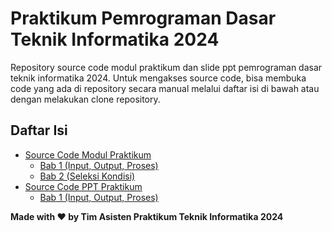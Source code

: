 # Praktikum Pemrograman Dasar Teknik Informatika 2024
Repository source code modul praktikum dan slide ppt pemrograman dasar teknik informatika 2024. Untuk mengakses source code, bisa membuka code yang ada di repository secara manual melalui daftar isi di bawah atau dengan melakukan clone repository.    

## Daftar Isi
- [Source Code Modul Praktikum](https://github.com/nathakusuma/praktikum-pemrograman-dasar-tif/tree/main/modul)
  - [Bab 1 (Input, Output, Proses)](https://github.com/nathakusuma/praktikum-pemrograman-dasar-tif/tree/main/modul/bab1)
  - [Bab 2 (Seleksi Kondisi)](https://github.com/nathakusuma/praktikum-pemrograman-dasar-tif/tree/main/modul/bab1)
- [Source Code PPT Praktikum](https://github.com/nathakusuma/praktikum-pemrograman-dasar-tif/tree/main/praktikum)
  - [Bab 1 (Input, Output, Proses)](https://github.com/nathakusuma/praktikum-pemrograman-dasar-tif/tree/main/praktikum/bab1)
 
**Made with ❤️ by Tim Asisten Praktikum Teknik Informatika 2024**
